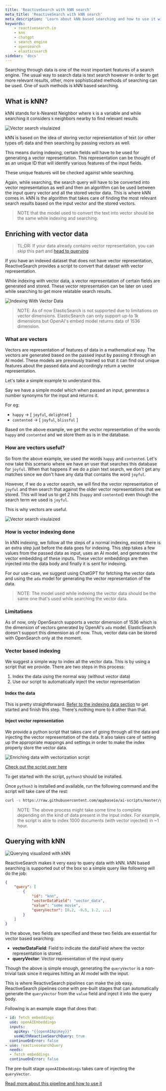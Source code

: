 ```yaml
---
title: 'ReactiveSearch with kNN search'
meta_title: 'ReactiveSearch with kNN search'
meta_description: 'Learn about kNN based searching and how to use it with ReactiveSearch'
keywords:
    - reactivesearch.io
    - knn
    - chatgpt
    - search engine
    - opensearch
    - elasticsearch
sidebar: 'docs'
---
```


Searching through data is one of the most important features of a search engine. The usual way to search data is text search however in order to get more relevant results, other, more sophisticated methods of searching can be used. One of such methods is kNN based searching.

## What is kNN?

kNN stands for k-Nearest Neighbor where `k` is a variable and while searching it considers `k` neighbors nearby to find relevant results.

![Vector search visulaized](https://cdn.hashnode.com/res/hashnode/image/upload/v1679920183365/979801f9-8d2c-4998-ba19-0ddcdc6f094f.png "Vector search visualized")

kNN is based on the idea of storing vector representation of text (or other types of) data and then searching by passing vectors as well.

This means during indexing, certain fields will have to be used for generating a vector representation. This representation can be thought of as an unique ID that will identify various features of the input fields.

These unique features will be checked against while searching.

Again, while searching, the search query will have to be converted into vector representation as well and then an algorithm can be used between the input query vector and all the stored vector data. This is where kNN comes in. kNN is the algorithm that takes care of finding the most relevant search results based on the input vector and the stored vectors.

> NOTE that the model used to convert the text into vector should be the same while indexing and searching.

## Enriching with vector data

> TL;DR: If your data already contains vector representation, you can skip this part and [head to querying](#querying-with-knn)

If you have an indexed dataset that does not have vector representation, ReactiveSearch provides a script to convert that dataset with vector representation.

While indexing with vector data, a vector representation of certain fields are generated and stored. These vector representation can be later on used while searching to get more relatable search results.

![Indexing With Vector Data](../../../../content/images/concepts/vector_indexing.png "Indexing With Vector Data Vizualized")

> NOTE: As of now ElasticSearch is not supported due to limitations on vector dimensions. ElasticSearch can only support up-to 1k dimensions but OpenAI's embed model returns data of 1536 dimension.

### What are vectors

Vectors are representation of features of data in a mathematical way. The vectors are generated based on the passed input by passing it through an AI model. These models are previously trained so that it can find out unique features about the passed data and accordingly return a vector representation.

Let's take a simple example to understand this.

Say we have a simple model which when passed an input, generates a number synonyms for the input and returns it.

For eg:

- `happy` -> [ `joyful`, `delighted` ]
- `contented` -> [ `joyful`, `blissful` ]

Based on the above example, we get the vector representation of the words `happy` and `contented` and we store them as is in the database.

### How are vectors useful?

So from the above example, we used the words `happy` and `contented`. Let's now take this scenario where we have an user that searches this database for `joyful`. When that happens if we do a plain text search, we don't get any matches since we don't have any data that contains the word `joyful`.

However, if we do a vector search, we will find the vector representation of `joyful` and then search that against the older vector representations that we stored. This will lead us to get 2 hits (`happy` and `contented`) even though the search term we used is `joyful`.

This is why vectors are useful.

![Vector search visulaized](https://cdn.hashnode.com/res/hashnode/image/upload/v1679920183365/979801f9-8d2c-4998-ba19-0ddcdc6f094f.png "Vector search visualized")

### How is vector indexing done

In kNN indexing, we follow all the steps of a normal indexing, except there is an extra step just before the data goes for indexing. This step takes a few values from the passed data as input, uses an AI model, and generates the vector embedding of these inputs. These vector embeddings are then injected into the data body and finally it is sent for indexing.

For our use-case, we suggest using ChatGPT for fetching the vector data and using the `ada` model for generating the vector representation of the data.

> NOTE: The model used while indexing the vector data should be the same one that's used while searching the vector data.

### Limitations

As of now, only OpenSearch supports a vector dimension of 1536 which is the dimension of vectors generated by OpenAI's `ada` model. ElasticSearch doesn't support this dimension as of now. Thus, vector data can be stored with OpenSearch only at the moment.

### Vector based indexing

We suggest a simple way to index all the vector data. This is by using a script that we provide. There are two steps in this process:

1. Index the data using the normal way (without vector data)
2. Use our script to automatically inject the vector representation

#### Index the data

This is pretty straightforward. [Refer to the indexing data section](#indexing-the-data) to get started and finish this step. There's nothing more to it other than that.

#### Inject vector representation

We provide a python script that takes care of going through all the data and injecting the vector representation of the data. It also takes care of setting up the appropriate mappings and settings in order to make the index properly store the vector data.

![Enriching data with vectorization script](https://i.imgur.com/LzCnV3Y.png "Enriching data with vectorization script")

[Check out the script over here](https://github.com/appbaseio/ai-scripts/tree/master/knn_reindex)

To get started with the script, `python3` should be installed.

Once `python3` is installed and available, run the following command and the script will take care of the rest:

```sh
curl -s https://raw.githubusercontent.com/appbaseio/ai-scripts/master/get-ai-script.py --output get-ai.py && python3 get-ai.py knn
```

> NOTE: The above process might take some time to complete depending on the kind of data present in the input index. For example, the script is able to index 1000 documents (with vector injected) in ~1 hour.

## Querying with kNN

![Querying visualized with kNN](../../../images/concepts/knn_search_querying.png "Querying visualized with kNN")

ReactiveSearch makes it very easy to query data with kNN. kNN based searching is supported out of the box so a simple query like following will do the job:

```json
{
    "query": [
        {
            "id": "knn",
            "vectorDataField": "vector_data",
            "value": "some movie",
            "queryVector": [0.2, -0.5, 1.2, ...]
        }
    ]
}
```

In the above, two fields are specified and these two fields are essential for vector based searching:

- **vectorDataField**: Field to indicate the dataField where the vector representation is stored.
- **queryVector**: Vector representation of the input query

Though the above is simple enough, generating the `queryVector` is a non-trivial task since it requires hitting an AI model with the input.

This is where ReactiveSearch pipelines can make the job easy. ReactiveSearch pipelines come with pre-built stages that can automatically generate the  `queryVector` from the `value` field and inject it into the query body.

Following is an example stage that does that:

```yaml
- id: fetch embeddings
  use: openAIEmbeddings
  inputs:
    apiKey: "{{openAIApiKey}}"
    useWithReactiveSearchQuery: true
  continueOnError: false
- use: reactivesearchQuery
  needs:
  - fetch embeddings
  continueOnError: false
```

The pre-built stage `openAIEmbeddings` takes care of injecting the `queryVector`.

[Read more about this pipeline and how to use it](../../pipelines/how-to/knn-response-stage)
